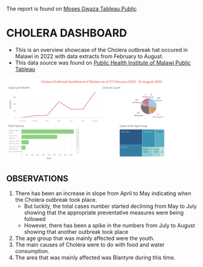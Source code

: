 The report is found on [Moses Gwaza Tableau Public](https://public.tableau.com/app/profile/moses.gwaza/viz/CholeraDashboard_16586925793900/Dashboard?publish=yes)

# CHOLERA DASHBOARD

- This is an overview showcase of the Cholera outbreak hat occured in Malawi in 2022 with data extracts from February to August.
- This data source was found on [Public Health Institute of Malawi Public Tableau](https://public.tableau.com/app/profile/phimcholeradashboard) 

![alt img](https://github.com/M-Gwaza/Healthcare-Projects/blob/main/Projects/CholeraDashboard/Dashboard.png)


## OBSERVATIONS
   
   1. There has been an increase in slope from April to May indicating when the Cholera outbreak took place.
      - But luckily, the total cases number started declining from May to July showing that the appropriate preventative measures were being followed
      - However, there has been a spike in the numbers from July to August showing that another outbreak took place
   2. The age group that was mainly affected were the youth.
   3. The main causes of Cholera were to do with food and water consumption.
   4. The area that was mainly affected was Blantyre during this time.
